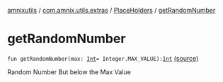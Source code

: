 [amnixutils](../../index.md) / [com.amnix.utils.extras](../index.md) / [PlaceHolders](index.md) / [getRandomNumber](./get-random-number.md)

# getRandomNumber

`fun getRandomNumber(max: `[`Int`](https://kotlinlang.org/api/latest/jvm/stdlib/kotlin/-int/index.html)` = Integer.MAX_VALUE): `[`Int`](https://kotlinlang.org/api/latest/jvm/stdlib/kotlin/-int/index.html) [(source)](https://github.com/AmniX/amnixUtils/tree/master/amnixutils/src/main/java/com/amnix/utils/extras/PlaceHolders.kt#L13)

Random Number But below the Max Value


